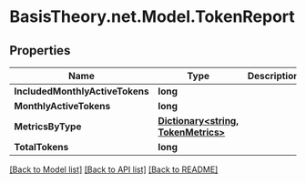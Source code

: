 # BasisTheory.net.Model.TokenReport

## Properties

Name | Type | Description | Notes
------------ | ------------- | ------------- | -------------
**IncludedMonthlyActiveTokens** | **long** |  | [optional] 
**MonthlyActiveTokens** | **long** |  | [optional] 
**MetricsByType** | [**Dictionary&lt;string, TokenMetrics&gt;**](TokenMetrics.md) |  | [optional] 
**TotalTokens** | **long** |  | [optional] 

[[Back to Model list]](../README.md#documentation-for-models) [[Back to API list]](../README.md#documentation-for-api-endpoints) [[Back to README]](../README.md)

